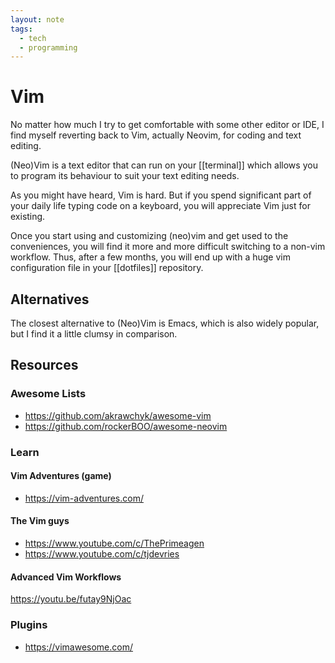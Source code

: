 ```yaml
---
layout: note
tags:
  - tech
  - programming
---
```


# Vim

No matter how much I try to get comfortable with some other editor or IDE, I find myself reverting back to Vim, actually Neovim, for coding and text editing.

(Neo)Vim is a text editor that can run on your [[terminal]] which allows you to program its behaviour to suit your text editing needs.

As you might have heard, Vim is hard. But if you spend significant part of your daily life typing code on a keyboard, you will appreciate Vim just for existing.

Once you start using and customizing (neo)vim and get used to the conveniences, you will find it more and more difficult switching to a non-vim workflow. Thus, after a few months, you will end up with a huge vim configuration file in your [[dotfiles]] repository.

## Alternatives

The closest alternative to (Neo)Vim is Emacs, which is also widely popular, but I find it a little clumsy in comparison.

## Resources

### Awesome Lists

- https://github.com/akrawchyk/awesome-vim
- https://github.com/rockerBOO/awesome-neovim

### Learn

#### Vim Adventures (game)

- https://vim-adventures.com/

#### The Vim guys

- https://www.youtube.com/c/ThePrimeagen
- https://www.youtube.com/c/tjdevries

#### Advanced Vim Workflows

https://youtu.be/futay9NjOac

### Plugins

- https://vimawesome.com/
